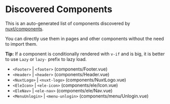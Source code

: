 # Discovered Components

This is an auto-generated list of components discovered by [nuxt/components](https://github.com/nuxt/components).

You can directly use them in pages and other components without the need to import them.

**Tip:** If a component is conditionally rendered with `v-if` and is big, it is better to use `Lazy` or `lazy-` prefix to lazy load.

- `<Footer>` | `<footer>` (components/Footer.vue)
- `<Header>` | `<header>` (components/Header.vue)
- `<NuxtLogo>` | `<nuxt-logo>` (components/NuxtLogo.vue)
- `<EleIcon>` | `<ele-icon>` (components/ele/Icon.vue)
- `<EleNav>` | `<ele-nav>` (components/ele/Nav.vue)
- `<MenuUnlogin>` | `<menu-unlogin>` (components/menu/Unlogin.vue)
